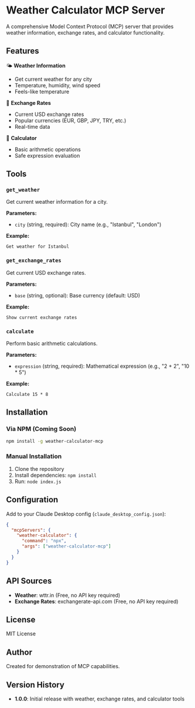 # Weather Calculator MCP Server

A comprehensive Model Context Protocol (MCP) server that provides weather information, exchange rates, and calculator functionality.

## Features

🌤️ **Weather Information**
- Get current weather for any city
- Temperature, humidity, wind speed
- Feels-like temperature

💱 **Exchange Rates**
- Current USD exchange rates 
- Popular currencies (EUR, GBP, JPY, TRY, etc.)
- Real-time data

🧮 **Calculator**
- Basic arithmetic operations
- Safe expression evaluation

## Tools

### `get_weather`
Get current weather information for a city.

**Parameters:**
- `city` (string, required): City name (e.g., "Istanbul", "London")

**Example:**
```
Get weather for Istanbul
```

### `get_exchange_rates`
Get current USD exchange rates.

**Parameters:**
- `base` (string, optional): Base currency (default: USD)

**Example:**
```
Show current exchange rates
```

### `calculate`
Perform basic arithmetic calculations.

**Parameters:**
- `expression` (string, required): Mathematical expression (e.g., "2 + 2", "10 * 5")

**Example:**
```
Calculate 15 * 8
```

## Installation

### Via NPM (Coming Soon)
```bash
npm install -g weather-calculator-mcp
```

### Manual Installation
1. Clone the repository
2. Install dependencies: `npm install`
3. Run: `node index.js`

## Configuration

Add to your Claude Desktop config (`claude_desktop_config.json`):

```json
{
  "mcpServers": {
    "weather-calculator": {
      "command": "npx",
      "args": ["weather-calculator-mcp"]
    }
  }
}
```

## API Sources

- **Weather**: wttr.in (Free, no API key required)
- **Exchange Rates**: exchangerate-api.com (Free, no API key required)

## License

MIT License

## Author

Created for demonstration of MCP capabilities.

## Version History

- **1.0.0**: Initial release with weather, exchange rates, and calculator tools